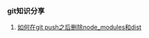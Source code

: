 ### git知识分享

1. [如何在git push之后删除node_modules和dist](https://blog.csdn.net/yisimo/article/details/80341615)
